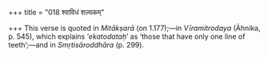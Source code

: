 +++
title = "018 श्वाविधं शल्यकम्"

+++
This verse is quoted in *Mitākṣarā* (on 1.177);—in *Vīramitrodaya*
(Āhnika, p. 545), which explains ‘*ekatodataḥ*’ as ‘those that have only
one line of teeth’;—and in *Smṛtisāroddhāra* (p. 299).


